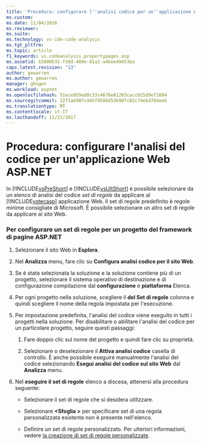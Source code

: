 ```yaml
---
title: 'Procedura: configurare l''analisi codice per un''applicazione Web ASP.NET | Documenti Microsoft'
ms.custom: 
ms.date: 11/04/2016
ms.reviewer: 
ms.suite: 
ms.technology: vs-ide-code-analysis
ms.tgt_pltfrm: 
ms.topic: article
f1_keywords: vs.codeanalysis.propertypages.asp
ms.assetid: b3000b31-fd9d-489e-81a2-a4bee49453ba
caps.latest.revision: "13"
author: gewarren
ms.author: gewarren
manager: ghogen
ms.workload: aspnet
ms.openlocfilehash: 51ece959ad0c33c4676e81203cacc025d9ef2884
ms.sourcegitcommit: 32f1a690fc445f9586d53698fc82c7debd784eeb
ms.translationtype: MT
ms.contentlocale: it-IT
ms.lasthandoff: 12/22/2017
---
```

# <a name="how-to-configure-code-analysis-for-an-aspnet-web-application"></a>Procedura: configurare l'analisi del codice per un'applicazione Web ASP.NET
In [!INCLUDE[vsPreShort](../code-quality/includes/vspreshort_md.md)] e [!INCLUDE[vsUltShort](../code-quality/includes/vsultshort_md.md)] è possibile selezionare da un elenco di analisi del codice *set di regole* da applicare al [!INCLUDE[vstecasp](../code-quality/includes/vstecasp_md.md)] applicazione Web. Il set di regole predefinito è regole minime consigliate di Microsoft. È possibile selezionare un altro set di regole da applicare al sito Web.  
  
### <a name="to-configure-a-rule-set-for-an-aspnet-page-framework-project"></a>Per configurare un set di regole per un progetto del framework di pagine ASP.NET  
  
1.  Selezionare il sito Web in **Esplora**.  
  
2.  Nel **Analizza** menu, fare clic su **Configura analisi codice per il sito Web**.  
  
3.  Se è stata selezionata la soluzione e la soluzione contiene più di un progetto, selezionare il sistema operativo di destinazione e di configurazione compilazione dal **configurazione** e **piattaforma** Elenca.  
  
4.  Per ogni progetto nella soluzione, scegliere il **del Set di regole** colonna e quindi scegliere il nome della regola impostata per l'esecuzione.  
  
5.  Per impostazione predefinita, l'analisi del codice viene eseguito in tutti i progetti nella soluzione. Per disabilitare o abilitare l'analisi del codice per un particolare progetto, seguire questi passaggi:  
  
    1.  Fare doppio clic sul nome del progetto e quindi fare clic su proprietà.  
  
    2.  Selezionare o deselezionare il **Attiva analisi codice** casella di controllo. È anche possibile eseguire manualmente l'analisi del codice selezionando **Esegui analisi del codice sul sito Web** dal **Analizza** menu.  
  
6.  Nel **eseguire il set di regole** elenco a discesa, attenersi alla procedura seguente:  
  
    -   Selezionare il set di regole che si desidera utilizzare.  
  
    -   Selezionare  **\<Sfoglia >** per specificare set di una regola personalizzata esistente non è presente nell'elenco.  
  
    -   Definire un set di regole personalizzato. Per ulteriori informazioni, vedere [la creazione di set di regole personalizzate](../code-quality/creating-custom-code-analysis-rule-sets.md).